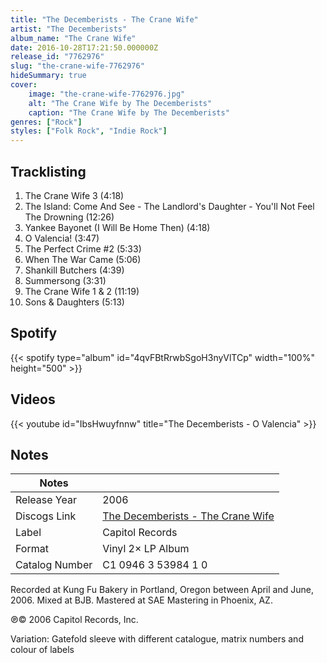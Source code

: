 ```yaml
---
title: "The Decemberists - The Crane Wife"
artist: "The Decemberists"
album_name: "The Crane Wife"
date: 2016-10-28T17:21:50.000000Z
release_id: "7762976"
slug: "the-crane-wife-7762976"
hideSummary: true
cover:
    image: "the-crane-wife-7762976.jpg"
    alt: "The Crane Wife by The Decemberists"
    caption: "The Crane Wife by The Decemberists"
genres: ["Rock"]
styles: ["Folk Rock", "Indie Rock"]
---
```


## Tracklisting
1. The Crane Wife 3 (4:18)
2. The Island: Come And See - The Landlord's Daughter - You'll Not Feel The Drowning (12:26)
3. Yankee Bayonet (I Will Be Home Then) (4:18)
4. O Valencia! (3:47)
5. The Perfect Crime #2 (5:33)
6. When The War Came (5:06)
7. Shankill Butchers (4:39)
8. Summersong (3:31)
9. The Crane Wife 1 & 2 (11:19)
10. Sons & Daughters (5:13)


## Spotify
{{< spotify type="album" id="4qvFBtRrwbSgoH3nyVlTCp" width="100%" height="500" >}}



## Videos
{{< youtube id="IbsHwuyfnnw" title="The Decemberists - O Valencia" >}}

## Notes
| Notes          |             |
| ---------------| ----------- |
| Release Year   | 2006 |
| Discogs Link   | [The Decemberists - The Crane Wife](https://www.discogs.com/release/7762976-The-Decemberists-The-Crane-Wife) |
| Label          | Capitol Records |
| Format         | Vinyl 2× LP Album |
| Catalog Number | C1 0946 3 53984 1 0 |

Recorded at Kung Fu Bakery in Portland, Oregon between April and June, 2006. Mixed at BJB. Mastered at SAE Mastering in Phoenix, AZ.

℗© 2006 Capitol Records, Inc.

Variation: Gatefold sleeve with different catalogue, matrix numbers and colour of labels
